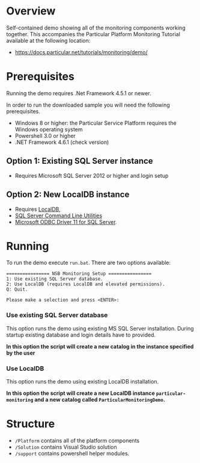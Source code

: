 # Overview

Self-contained demo showing all of the monitoring components working together. This accompanies the Particular Platform Monitoring Tutorial available at the following location:

- https://docs.particular.net/tutorials/monitoring/demo/

# Prerequisites

Running the demo requires .Net Framework 4.5.1 or newer. 

In order to run the downloaded sample you will need the following prerequisites.
 
- Windows 8 or higher: the Particular Service Platform requires the Windows operating system
- Powershell 3.0 or higher
- .NET Framework 4.6.1 (check version)

## Option 1: Existing SQL Server instance

- Requires Microsoft SQL Server 2012 or higher and login setup  

## Option 2: New LocalDB instance

- Requires [LocalDB](https://www.microsoft.com/en-us/download/details.aspx?id=29062),
- [SQL Server Command Line Utilities](https://www.microsoft.com/en-us/download/details.aspx?id=36433) 
- [Microsoft ODBC Driver 11 for SQL Server](https://www.microsoft.com/en-us/download/details.aspx?id=36434).

# Running 



To run the demo execute `run.bat`. There are two options available:
```
================ NSB Monitoring Setup ================
1: Use existing SQL Server database.
2: Use LocalDB (requires LocalDB and elevated permissions).
Q: Quit.

Please make a selection and press <ENTER>:
```

### Use existing SQL Server database

This option runs the demo using existing MS SQL Server installation. During startup existing database and login details have to provided.

**In this option the script will create a new catalog in the instance specified by the user**

### Use LocalDB

This option runs the demo using existing LocalDB installation.

**In this option the script will create a new LocalDB instance `particular-monitoring` and a new catalog called `ParticularMonitoringDemo`.**

# Structure

- `/Platform` contains all of the platform components
- `/Solution` contains Visual Studio solution
- `/support` contains powershell helper modules.
